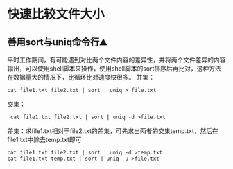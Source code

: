 # 快速比较文件大小

## 善用sort与uniq命令行⛰️
平时工作期间，有可能遇到对比两个文件内容的差异性，并将两个文件差异的内容输出，可以使用shell脚本来操作，使用shell脚本的sort排序后再比对，这种方法在数据量大的情况下，比循环比对速度快很多。
并集：
``` 
cat file1.txt file2.txt | sort | uniq > file.txt
```
交集：
``` 
 cat file1.txt file2.txt | sort | uniq -d >file.txt
```
差集：求file1.txt相对于file2.txt的差集，可先求出两者的交集temp.txt，然后在file1.txt中除去temp.txt即可
```
cat file1.txt file2.txt | sort | uniq -d >temp.txt
cat file1.txt temp.txt | sort | uniq -u >file.txt
```